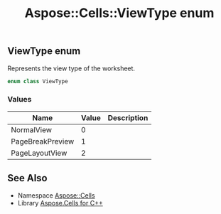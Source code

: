 ﻿---
title: Aspose::Cells::ViewType enum
linktitle: ViewType
second_title: Aspose.Cells for C++ API Reference
description: 'Aspose::Cells::ViewType enum. Represents the view type of the worksheet in C++.'
type: docs
weight: 28000
url: /cpp/aspose.cells/viewtype/
---
## ViewType enum


Represents the view type of the worksheet.

```cpp
enum class ViewType
```

### Values

| Name | Value | Description |
| --- | --- | --- |
| NormalView | 0 | <br> |
| PageBreakPreview | 1 | <br> |
| PageLayoutView | 2 | <br> |

## See Also

* Namespace [Aspose::Cells](../)
* Library [Aspose.Cells for C++](../../)
